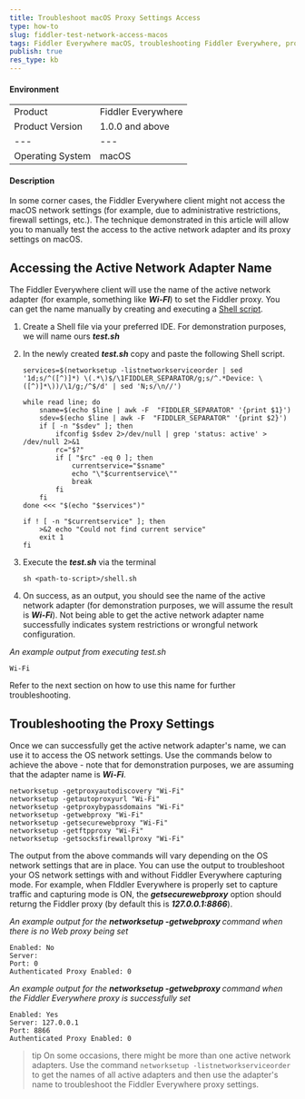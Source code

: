 ```yaml
---
title: Troubleshoot macOS Proxy Settings Access
type: how-to
slug: fiddler-test-network-access-macos
tags: Fiddler Everywhere macOS, troubleshooting Fiddler Everywhere, proxy settings issues, Fiddler accessing proxy settings
publish: true
res_type: kb
---
```



#### Environment

|   |   |
|---|---|
| Product  | Fiddler Everywhere  |
| Product Version | 1.0.0 and above  |
|---|---|
| Operating System  | macOS |

#### Description

In some corner cases, the Fiddler Everywhere client might not access the macOS network settings (for example, due to administrative restrictions, firewall settings, etc.). The technique demonstrated in this article will allow you to manually test the access to the active network adapter and its proxy settings on macOS.

## Accessing the Active Network Adapter Name

The Fiddler Everywhere client will use the name of the active network adapter (for example, something like **_Wi-FI_**) to set the Fiddler proxy. You can get the name manually by creating and executing a [Shell script](https://en.wikipedia.org/wiki/Shell_script).

1. Create a Shell file via your preferred IDE. For demonstration purposes, we will name ours **_test.sh_**

2. In the newly created **_test.sh_** copy and paste the following Shell script.
    ```Shell
    services=$(networksetup -listnetworkserviceorder | sed '1d;s/^([^)]*) \(.*\)$/\1FIDDLER_SEPARATOR/g;s/^.*Device: \([^)]*\))/\1/g;/^$/d' | sed 'N;s/\n//')

    while read line; do
        sname=$(echo $line | awk -F  "FIDDLER_SEPARATOR" '{print $1}')
        sdev=$(echo $line | awk -F  "FIDDLER_SEPARATOR" '{print $2}')
        if [ -n "$sdev" ]; then
            ifconfig $sdev 2>/dev/null | grep 'status: active' > /dev/null 2>&1
            rc="$?"
            if [ "$rc" -eq 0 ]; then
                currentservice="$sname"
                echo "\"$currentservice\""
                break
            fi
        fi
    done <<< "$(echo "$services")"

    if ! [ -n "$currentservice" ]; then
        >&2 echo "Could not find current service"
        exit 1
    fi
    ```

3. Execute the **_test.sh_** via the terminal
    ```Console
    sh <path-to-script>/shell.sh
    ```

4. On success, as an output, you should see the name of the active network adapter (for demonstration purposes, we will assume the result is **_Wi-Fi_**). Not being able to get the active network adapter name successfully indicates system restrictions or wrongful network configuration.

_An example output from executing test.sh_
```
Wi-Fi
```

Refer to the next section on how to use this name for further troubleshooting.

## Troubleshooting the Proxy Settings

Once we can successfully get the active network adapter's name, we can use it to access the OS network settings. Use the commands below to achieve the above - note that for demonstration purposes, we are assuming that the adapter name is **_Wi-Fi_**.

```Console
networksetup -getproxyautodiscovery "Wi-Fi"
networksetup -getautoproxyurl "Wi-Fi"
networksetup -getproxybypassdomains "Wi-Fi"
networksetup -getwebproxy "Wi-Fi"
networksetup -getsecurewebproxy "Wi-Fi"
networksetup -getftpproxy "Wi-Fi"
networksetup -getsocksfirewallproxy "Wi-Fi"
```

The output from the above commands will vary depending on the OS network settings that are in place. You can use the output to troubleshoot your OS network settings with and without Fiddler Everywhere capturing mode. For example, when FIddler Everywhere is properly set to capture traffic and capturing mode is ON, the **_getsecurewebproxy_** option should returng the Fiddler proxy (by default this is **_127.0.0.1:8866_**).

_An example output for the **networksetup -getwebproxy <adapter-name>** command when there is no Web proxy being set_
```Console
Enabled: No
Server: 
Port: 0
Authenticated Proxy Enabled: 0
```

_An example output for the **networksetup -getwebproxy <adapter-name>** command when the Fiddler Everywhere proxy is successfully set_
```Console
Enabled: Yes
Server: 127.0.0.1
Port: 8866
Authenticated Proxy Enabled: 0
```

>tip On some occasions, there might be more than one active network adapters. Use the command `networksetup -listnetworkserviceorder` to get the names of all active adapters and then use the adapter's name to troubleshoot the Fiddler Everywhere proxy settings. 
